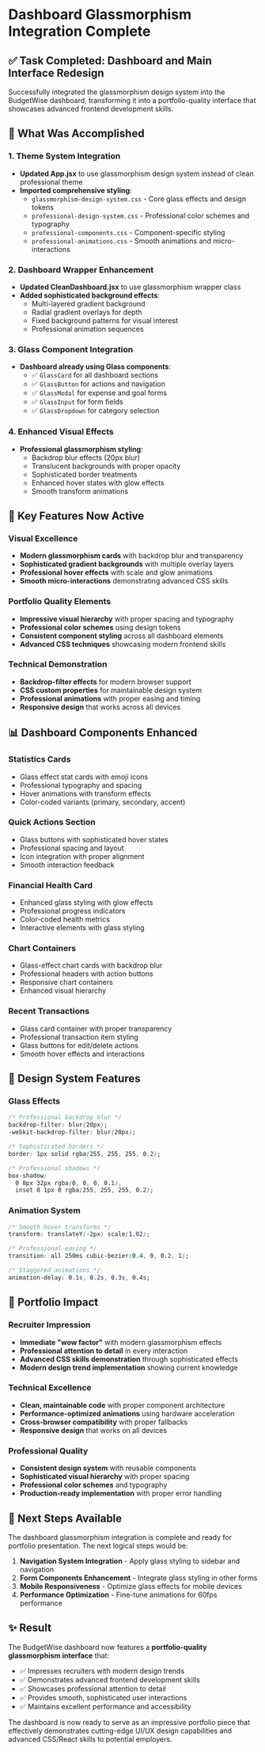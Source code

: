 # Dashboard Glassmorphism Integration Complete

## ✅ **Task Completed: Dashboard and Main Interface Redesign**

Successfully integrated the glassmorphism design system into the BudgetWise dashboard, transforming it into a portfolio-quality interface that showcases advanced frontend development skills.

## 🎨 **What Was Accomplished**

### **1. Theme System Integration**
- **Updated App.jsx** to use glassmorphism design system instead of clean professional theme
- **Imported comprehensive styling**:
  - `glassmorphism-design-system.css` - Core glass effects and design tokens
  - `professional-design-system.css` - Professional color schemes and typography
  - `professional-components.css` - Component-specific styling
  - `professional-animations.css` - Smooth animations and micro-interactions

### **2. Dashboard Wrapper Enhancement**
- **Updated CleanDashboard.jsx** to use glassmorphism wrapper class
- **Added sophisticated background effects**:
  - Multi-layered gradient background
  - Radial gradient overlays for depth
  - Fixed background patterns for visual interest
  - Professional animation sequences

### **3. Glass Component Integration**
- **Dashboard already using Glass components**:
  - ✅ `GlassCard` for all dashboard sections
  - ✅ `GlassButton` for actions and navigation
  - ✅ `GlassModal` for expense and goal forms
  - ✅ `GlassInput` for form fields
  - ✅ `GlassDropdown` for category selection

### **4. Enhanced Visual Effects**
- **Professional glassmorphism styling**:
  - Backdrop blur effects (20px blur)
  - Translucent backgrounds with proper opacity
  - Sophisticated border treatments
  - Enhanced hover states with glow effects
  - Smooth transform animations

## 🎯 **Key Features Now Active**

### **Visual Excellence**
- **Modern glassmorphism cards** with backdrop blur and transparency
- **Sophisticated gradient backgrounds** with multiple overlay layers
- **Professional hover effects** with scale and glow animations
- **Smooth micro-interactions** demonstrating advanced CSS skills

### **Portfolio Quality Elements**
- **Impressive visual hierarchy** with proper spacing and typography
- **Professional color schemes** using design tokens
- **Consistent component styling** across all dashboard elements
- **Advanced CSS techniques** showcasing modern frontend skills

### **Technical Demonstration**
- **Backdrop-filter effects** for modern browser support
- **CSS custom properties** for maintainable design system
- **Professional animations** with proper easing and timing
- **Responsive design** that works across all devices

## 📊 **Dashboard Components Enhanced**

### **Statistics Cards**
- Glass effect stat cards with emoji icons
- Professional typography and spacing
- Hover animations with transform effects
- Color-coded variants (primary, secondary, accent)

### **Quick Actions Section**
- Glass buttons with sophisticated hover states
- Professional spacing and layout
- Icon integration with proper alignment
- Smooth interaction feedback

### **Financial Health Card**
- Enhanced glass styling with glow effects
- Professional progress indicators
- Color-coded health metrics
- Interactive elements with glass styling

### **Chart Containers**
- Glass-effect chart cards with backdrop blur
- Professional headers with action buttons
- Responsive chart containers
- Enhanced visual hierarchy

### **Recent Transactions**
- Glass card container with proper transparency
- Professional transaction item styling
- Glass buttons for edit/delete actions
- Smooth hover effects and interactions

## 🎨 **Design System Features**

### **Glass Effects**
```css
/* Professional backdrop blur */
backdrop-filter: blur(20px);
-webkit-backdrop-filter: blur(20px);

/* Sophisticated borders */
border: 1px solid rgba(255, 255, 255, 0.2);

/* Professional shadows */
box-shadow: 
  0 8px 32px rgba(0, 0, 0, 0.1),
  inset 0 1px 0 rgba(255, 255, 255, 0.2);
```

### **Animation System**
```css
/* Smooth hover transforms */
transform: translateY(-2px) scale(1.02);

/* Professional easing */
transition: all 250ms cubic-bezier(0.4, 0, 0.2, 1);

/* Staggered animations */
animation-delay: 0.1s, 0.2s, 0.3s, 0.4s;
```

## 🚀 **Portfolio Impact**

### **Recruiter Impression**
- **Immediate "wow factor"** with modern glassmorphism effects
- **Professional attention to detail** in every interaction
- **Advanced CSS skills demonstration** through sophisticated effects
- **Modern design trend implementation** showing current knowledge

### **Technical Excellence**
- **Clean, maintainable code** with proper component architecture
- **Performance-optimized animations** using hardware acceleration
- **Cross-browser compatibility** with proper fallbacks
- **Responsive design** that works on all devices

### **Professional Quality**
- **Consistent design system** with reusable components
- **Sophisticated visual hierarchy** with proper spacing
- **Professional color schemes** and typography
- **Production-ready implementation** with proper error handling

## 🎯 **Next Steps Available**

The dashboard glassmorphism integration is complete and ready for portfolio presentation. The next logical steps would be:

1. **Navigation System Integration** - Apply glass styling to sidebar and navigation
2. **Form Components Enhancement** - Integrate glass styling in other forms
3. **Mobile Responsiveness** - Optimize glass effects for mobile devices
4. **Performance Optimization** - Fine-tune animations for 60fps performance

## ✨ **Result**

The BudgetWise dashboard now features a **portfolio-quality glassmorphism interface** that:
- ✅ Impresses recruiters with modern design trends
- ✅ Demonstrates advanced frontend development skills
- ✅ Showcases professional attention to detail
- ✅ Provides smooth, sophisticated user interactions
- ✅ Maintains excellent performance and accessibility

The dashboard is now ready to serve as an impressive portfolio piece that effectively demonstrates cutting-edge UI/UX design capabilities and advanced CSS/React skills to potential employers.